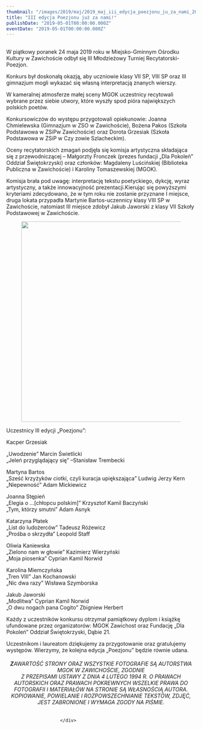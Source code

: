 ```yaml
---
thumbnail: "/images/2019/maj/2019_maj_iii_edycja_poezjonu_ju_za_nami_2019_05_iii_edycja_poezjonu_ju_za_nami_DSC_0061str.jpg"
title: "III edycja Poezjonu już za nami!"
publishDate: "2019-05-01T00:00:00.000Z"
eventDate: "2019-05-01T00:00:00.000Z"
---
```


<div class="entry-content">
							
							
<h2 class="wp-block-heading"></h2>



<p></p>



<p>
 W piątkowy poranek 24 maja 2019 roku w Miejsko-Gminnym Ośrodku Kultury w
 Zawichoście odbył się III Młodzieżowy Turniej Recytatorski- Poezjon.</p>



<p>
 Konkurs był doskonałą okazją, aby uczniowie klasy VII  SP, VIII SP oraz
 III gimnazjum mogli wykazać się własną interpretacją znanych wierszy.</p>



<p>
 W kameralnej atmosferze małej sceny MGOK uczestnicy recytowali wybrane 
przez siebie utwory, które wyszły spod pióra największych polskich 
poetów.</p>



<p> Konkursowiczów do występu przygotowali opiekunowie: 
Joanna Chmielewska (Gimnazjum w ZSO w Zawichoście), Bożena Pakos (Szkoła
 Podstawowa w ZSiPw Zawichoście) oraz Dorota Grzesiak (Szkoła Podstawowa
 w ZSiP w Czy zowie Szlacheckim).</p>



<p> Oceny recytatorskich zmagań  
podjęła się komisja artystyczna składająca się z przewodniczącej – 
Małgorzty Fronczek (prezes fundacji „Dla Pokoleń” Oddział Świętokrzyski)
 oraz członków:  Magdaleny Luścińskiej (Biblioteka Publiczna w 
Zawichoście) i  Karoliny Tomaszewskiej (MGOK). </p>



<p> Komisja brała pod  uwagę: interpretację tekstu poetyckiego, dykcję, wyraz artystyczny, a  także innowacyjność prezentacji.Kierując się powyższymi kryteriami  zdecydowano, że w tym roku nie zostanie przyznane I miejsce,  druga  lokata przypadła Martynie Bartos-uczennicy klasy VIII SP w Zawichoście,  natomiast III miejsce zdobył Jakub Jaworski z klasy VII Szkoły  Podstawowej w Zawichoście.</p>



<figure class="wp-block-image"><img fetchpriority="high" decoding="async" width="800" height="531" src="/images/2019/maj/2019_maj_iii_edycja_poezjonu_ju_za_nami_2019_05_iii_edycja_poezjonu_ju_za_nami_DSC_0061str.jpg" alt="" class="wp-image-6578" srcset="/images/2019/maj/2019_maj_iii_edycja_poezjonu_ju_za_nami_2019_05_iii_edycja_poezjonu_ju_za_nami_DSC_0061str.jpg 800w, /images/2019/maj/DSC_0061str-300x199.jpg 300w, /images/2019/maj/DSC_0061str-768x510.jpg 768w" sizes="(max-width: 800px) 100vw, 800px"></figure>



<p> Uczestnicy III edycji „Poezjonu”:</p>



<p> Kacper Grzesiak</p>



<p> „Uwodzenie” Marcin Świetlicki<br> „Jeleń przyglądający się” –Stanisław Trembecki</p>



<p> Martyna Bartos<br> „Sześć krzyżyków ciotki, czyli kuracja upiększająca” Ludwig Jerzy Kern<br> „Niepewność” Adam Mickiewicz</p>



<p> Joanna Stępień<br> „Elegia o …[chłopcu polskim]”  Krzysztof Kamil Baczyński<br> „Tym, którzy smutni” Adam Asnyk</p>



<p> Katarzyna Płatek<br> „List do ludożerców” Tadeusz Różewicz<br> „Prośba o skrzydła” Leopold Staff</p>



<p> Oliwia Kaniewska<br> „Zielono nam w głowie” Kazimierz Wierzyński<br> „Moja piosenka” Cyprian Kamil Norwid</p>



<p>  Karolina Miemczyńska<br> „Tren VIII” Jan Kochanowski<br> „Nic dwa razy” Wisława Szymborska</p>



<p> Jakub Jaworski<br> „Modlitwa” Cyprian Kamil Norwid <br> „O dwu nogach pana Cogito” Zbigniew Herbert</p>



<p>
 Każdy z uczestników konkursu otrzymał pamiątkowy dyplom i książkę 
ufundowane przez organizatorów: MGOK Zawichost oraz Fundację „Dla 
Pokoleń” Oddział Świętokrzyski, Dąbie 21.</p>



<p> Uczestnikom i laureatom  dziękujemy za przygotowanie oraz  gratulujemy występów. Wierzymy, że  kolejna edycja „Poezjonu” będzie równie udana.</p>



<h6 class="wp-block-heading" style="text-align:center"><strong><em>Z</em></strong><em>AWARTOŚĆ STRONY ORAZ WSZYSTKIE FOTOGRAFIE SĄ AUTORSTWA MGOK W ZAWICHOŚCIE, ZGODNIE<br>Z  PRZEPISAMI USTAWY Z DNIA 4 LUTEGO 1994 R. O PRAWACH AUTORSKICH ORAZ  PRAWACH POKREWNYCH WSZELKIE PRAWA DO FOTOGRAFII I MATERIAŁÓW NA STRONIE  SĄ WŁASNOŚCIĄ AUTORA. KOPIOWANIE, POWIELANIE I ROZPOWSZECHNIANIE  TEKSTÓW, ZDJĘĆ, JEST ZABRONIONE I WYMAGA ZGODY NA PIŚMIE.</em></h6>
						
						</div>
